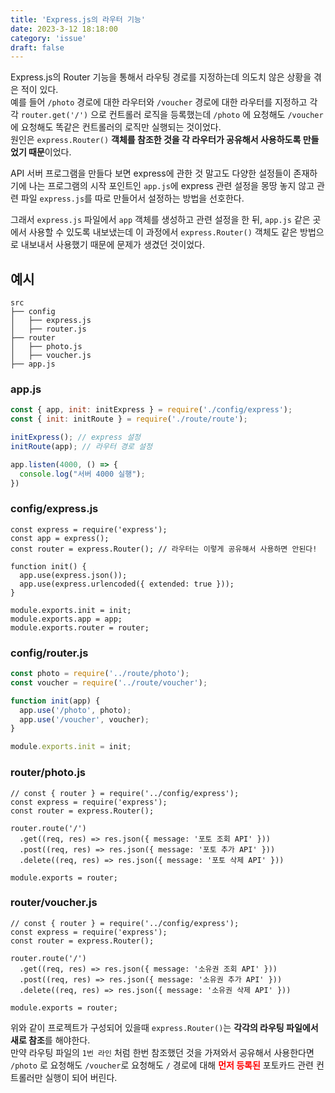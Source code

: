 ```yaml
---
title: 'Express.js의 라우터 기능'
date: 2023-3-12 18:18:00
category: 'issue'
draft: false
---
```


Express.js의 Router 기능을 통해서 라우팅 경로를 지정하는데 의도치 않은 상황을 겪은 적이 있다.  
예를 들어 `/photo` 경로에 대한 라우터와 `/voucher` 경로에 대한 라우터를 지정하고 각각 `router.get('/')` 으로 컨트롤러 로직을 등록했는데 `/photo` 에 요청해도 `/voucher`에 요청해도 똑같은 컨트롤러의 로직만 실행되는 것이었다.  
원인은 `express.Router()` **객체를 참조한 것을 각 라우터가 공유해서 사용하도록 만들었기 때문**이었다.  

API 서버 프로그램을 만들다 보면 express에 관한 것 말고도 다양한 설정들이 존재하기에 나는 프로그램의 시작 포인트인 `app.js`에 express 관련 설정을 몽땅 놓지 않고 관련 파일 `express.js`를 따로 만들어서 설정하는 방법을 선호한다.

그래서 `express.js` 파일에서 `app` 객체를 생성하고 관련 설정을 한 뒤, `app.js` 같은 곳에서 사용할 수 있도록 내보냈는데 이 과정에서 `express.Router()` 객체도 같은 방법으로 내보내서 사용했기 때문에 문제가 생겼던 것이었다.

## 예시
```
src
├── config
│   ├── express.js
│   ├── router.js
├── router
│   ├── photo.js
│   ├── voucher.js
├── app.js
```

### app.js
```js
const { app, init: initExpress } = require('./config/express');
const { init: initRoute } = require('./route/route');

initExpress(); // express 설정
initRoute(app); // 라우터 경로 설정

app.listen(4000, () => {
  console.log("서버 4000 실행");
})
```

### config/express.js
```js{3}
const express = require('express');
const app = express();
const router = express.Router(); // 라우터는 이렇게 공유해서 사용하면 안된다!

function init() {
  app.use(express.json());
  app.use(express.urlencoded({ extended: true }));
}

module.exports.init = init;
module.exports.app = app;
module.exports.router = router;
```

### config/router.js
```js
const photo = require('../route/photo');
const voucher = require('../route/voucher');

function init(app) {
  app.use('/photo', photo);
  app.use('/voucher', voucher);
}

module.exports.init = init;
```

### router/photo.js
```js{1}
// const { router } = require('../config/express');
const express = require('express');
const router = express.Router();

router.route('/')
  .get((req, res) => res.json({ message: '포토 조회 API' }))
  .post((req, res) => res.json({ message: '포토 추가 API' }))
  .delete((req, res) => res.json({ message: '포토 삭제 API' }))

module.exports = router;
```

### router/voucher.js
```js{1}
// const { router } = require('../config/express');
const express = require('express');
const router = express.Router();

router.route('/')
  .get((req, res) => res.json({ message: '소유권 조회 API' }))
  .post((req, res) => res.json({ message: '소유권 추가 API' }))
  .delete((req, res) => res.json({ message: '소유권 삭제 API' }))

module.exports = router;
```

위와 같이 프로젝트가 구성되어 있을때 `express.Router()`는 **각각의 라우팅 파일에서 새로 참조**를 해야한다.  
만약 라우팅 파일의 `1번 라인` 처럼 한번 참조했던 것을 가져와서 공유해서 사용한다면  
`/photo` 로 요청해도 `/voucher`로 요청해도 `/` 경로에 대해 <b style="color: red;">**먼저 등록된**</b> 포토카드 관련 컨트롤러만 실행이 되어 버린다.